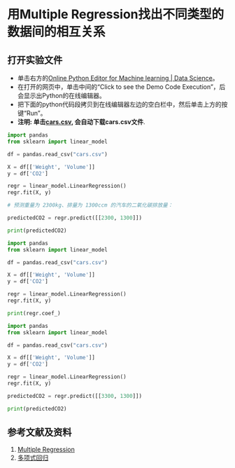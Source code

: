﻿# 用Multiple Regression找出不同类型的数据间的相互关系

## 打开实验文件

- 单击右方的[Online Python Editor for Machine learning | Data Science](https://pythonbaba.com/online-python-code-editor-and-ide-for-data-science/)。
- 在打开的网页中，单击中间的“Click to see the Demo Code Execution”，后会显示出Python的在线编辑器。
- 把下面的python代码段拷贝到在线编辑器左边的空白栏中，然后单击上方的按键“Run”。
- **注明: 单击[cars.csv](https://www.w3school.com.cn/python/cars.csv), 会自动下载cars.csv文件**.

```python
import pandas
from sklearn import linear_model

df = pandas.read_csv("cars.csv")

X = df[['Weight', 'Volume']]
y = df['CO2']

regr = linear_model.LinearRegression()
regr.fit(X, y)

# 预测重量为 2300kg、排量为 1300ccm 的汽车的二氧化碳排放量：

predictedCO2 = regr.predict([[2300, 1300]])

print(predictedCO2)
```

```python
import pandas
from sklearn import linear_model

df = pandas.read_csv("cars.csv")

X = df[['Weight', 'Volume']]
y = df['CO2']

regr = linear_model.LinearRegression()
regr.fit(X, y)

print(regr.coef_)
```

```python
import pandas
from sklearn import linear_model

df = pandas.read_csv("cars.csv")

X = df[['Weight', 'Volume']]
y = df['CO2']

regr = linear_model.LinearRegression()
regr.fit(X, y)

predictedCO2 = regr.predict([[3300, 1300]])

print(predictedCO2)
```

## 参考文献及资料

1. [Multiple Regression](https://www.w3schools.com/python/python_ml_multiple_regression.asp)
1. [多项式回归](https://www.w3school.com.cn/python/python_ml_polynomial_regression.asp)


